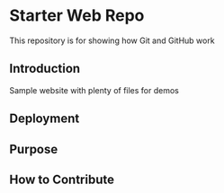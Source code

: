# Starter Web Repo

This repository is for showing how Git and GitHub work

## Introduction

Sample website with plenty of files for demos

## Deployment

## Purpose 

## How to Contribute

